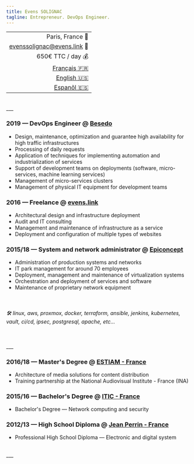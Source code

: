```yaml
---
title: Evens SOLIGNAC
tagline: Entrepreneur. DevOps Engineer.
---
```

||
|-:|
| Paris, France :office: |
| [evenssolignac@evens.link](#) :e-mail: |
| 650€ TTC / day :moneybag: |
| [Français :fr:](https://evens.link) |
| [English :us:](https://evens.link/en/) |
| [Espanõl :es:](https://evens.link/es/) |

<br />
___
<br />

<!-- ## Experiences -->

### 2019 — DevOps Engineer @ [Besedo](https://besedo.com/)
- Design, maintenance, optimization and guarantee high availability for high traffic infrastructures
- Processing of daily requests
- Application of techniques for implementing automation and industrialization of services
- Support of development teams on deployments (software, micro-services, machine learning services)
- Management of micro-services clusters
- Management of physical IT equipment for development teams

### 2016 — Freelance @ [evens.link](#)
- Architectural design and infrastructure deployment
- Audit and IT consulting
- Management and maintenance of infrastructure as a service
- Deployment and configuration of multiple types of websites

### 2015/18 — System and network administrator @ [Epiconcept](https://www.epiconcept.fr)
- Administration of production systems and networks
- IT park management for around 70 employees
- Deployment, management and maintenance of virtualization systems
- Orchestration and deployment of services and software
- Maintenance of proprietary network equipment

<br />

<!-- ## Skills -->

###### :hammer_and_wrench: linux, aws, proxmox, docker, terraform, ansible, jenkins, kubernetes, vault, ci/cd, ipsec, postgresql, apache, etc...

<br />
___
<br />

<!-- ## Training -->

### 2016/18 — Master's Degree @ [ESTIAM - France](https://www.estiam.education)
- Architecture of media solutions for content distribution
- Training partnership at the National Audiovisual Institute - France (INA)

### 2015/16 — Bachelor's Degree @ [ITIC - France](https://www.iticparis.com)
- Bachelor's Degree — Network computing and security

### 2012/13 — High School Diploma @ [Jean Perrin - France](https://www.jeanperrin.org/portail/)
- Professional High School Diploma — Electronic and digital system
<br />
___
<br />
